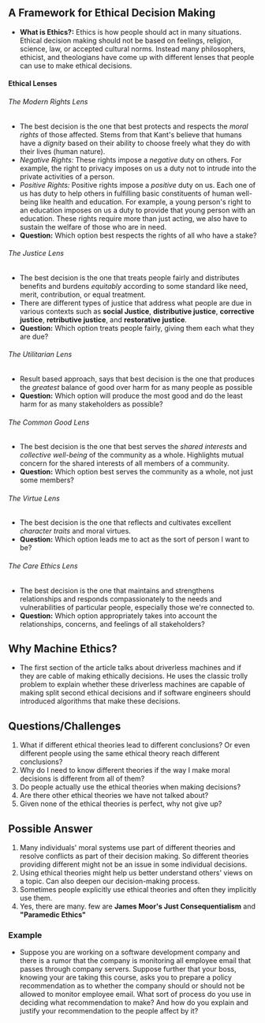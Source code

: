 ## A Framework for Ethical Decision Making
- **What is Ethics?:** Ethics is how people should act in many situations. Ethical decision making should not be based on  feelings, religion, science, law, or accepted cultural norms. Instead many philosophers, ethicist, and theologians have come up with different lenses that people can use to make ethical decisions.
#### Ethical Lenses
###### The Modern Rights Lens 
- The best decision is the one that best protects and respects the *moral rights* of those affected. Stems from that Kant's believe that humans have a *dignity* based on their ability to choose freely what they do with their lives (human nature).
- *Negative Rights:* These rights impose a *negative* duty on others. For example, the right to privacy imposes on us a duty not to intrude into the private activities of a person.
- *Positive Rights:* Positive rights impose a *positive* duty on us.  Each one of us has duty to help others in fulfilling basic constituents of human well-being like health and education. For example, a young person's right to an education imposes on us a duty to provide that young person with an education. These rights require more than just acting, we also have to sustain the welfare of those who are in need.
- **Question:** Which option best respects the rights of all who have a stake?
###### The Justice Lens
- The best decision is the one that treats people fairly and distributes benefits and burdens *equitably* according to some standard like need, merit, contribution, or equal treatment. 
- There are different types of justice that address what people are due in various contexts such as **social Justice**, **distributive justice**, **corrective justice**, **retributive justice**, and **restorative justice**.
- **Question:** Which option treats people fairly, giving them each what they are due?
###### The Utilitarian Lens
- Result based approach, says that best decision is the one that produces the *greatest* balance of good over harm for as many people as possible
- **Question:** Which option will produce the most good and do the least harm for as many stakeholders as possible?
###### The Common Good Lens
- The best decision is the one that best serves the *shared interests* and *collective well-being* of the community as a whole. Highlights mutual concern for the shared interests of all members of a community.
- **Question:** Which option best serves the community as a whole, not just some members?
###### The Virtue Lens
- The best decision is the one that reflects and cultivates excellent *character traits* and moral virtues. 
- **Question:** Which option leads me to act as the sort of person I want to be?
###### The Care Ethics Lens
- The best decision is the one that maintains and strengthens relationships and responds compassionately to the needs and vulnerabilities of particular people, especially those we're connected to.
- **Question:** Which option appropriately takes into account the relationships, concerns, and feelings of all stakeholders?

## Why Machine Ethics?
- The first section of the article talks about driverless machines and if they are cable of making ethically decisions. He uses the classic trolly problem to explain whether these driverless machines are capable of making split second ethical decisions and if software engineers should introduced algorithms that make these decisions.

## Questions/Challenges
1. What if different ethical theories lead to different conclusions? Or even different people using the same ethical theory reach different conclusions?
2. Why do I need to know different theories if the way I make moral decisions is different from all of them?
3. Do people actually use the ethical theories when making decisions?
4. Are there other ethical theories we have not talked about?
5. Given none of the ethical theories is perfect, why not give up?

## Possible Answer
1. Many individuals' moral systems use part of different theories and resolve conflicts as part of their decision making. So different theories providing different might not be an issue in some individual decisions.
2. Using ethical theories might help us better understand others' views on a topic. Can also deepen our decision-making process.
3.  Sometimes people explicitly use ethical theories and  often they implicitly use them.
4. Yes, there are many. few are **James Moor's Just Consequentialism** and **"Paramedic Ethics"**

### Example
- Suppose you are working on a software development company and there is a rumor that the company is monitoring all employee email that passes through company servers. Suppose further that your boss, knowing your are taking this course, asks you to prepare a policy recommendation as to whether the company should or should not be allowed to monitor employee email. What sort of process do you use in deciding what recommendation to make? And how do you explain and justify your recommendation to the people affect by it?